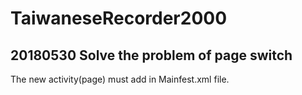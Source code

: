 # TaiwaneseRecorder2000
## 20180530 Solve the problem of page switch
The new activity(page) must add in Mainfest.xml file.

